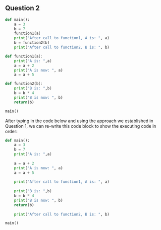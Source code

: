 ## Question 2
```py
def main():
    a = 3
    b = 7
    function1(a)
    print("After call to function1, A is: ", a)
    b = function2(b)
    print("After call to function2, B is: ", b)

def function1(a):   
    print("A is: ",a)
    a = a + 2
    print("A is now: ", a)
    a = a + 5

def function2(b):
    print("B is: ",b)
    b = b * 4
    print("B is now: ", b)
    return(b) 

main()

```
After typing in the code below and using the approach we established in Question 1, we can re-write this code block to show the executing code in order:

```py
def main():
    a = 3
    b = 7
    print("A is: ",a)
    
    a = a + 2
    print("A is now: ", a)
    a = a + 5
    
    print("After call to function1, A is: ", a)
    
    print("B is: ",b)
    b = b * 4
    print("B is now: ", b)
    return(b)
    
    print("After call to function2, B is: ", b)

main()

```
